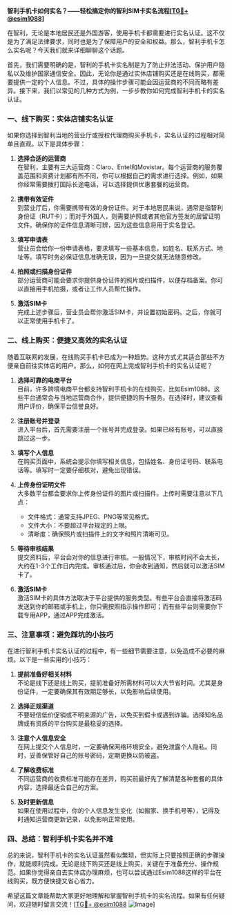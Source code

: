 **智利手机卡如何实名？——轻松搞定你的智利SIM卡实名流程[[TG💪+ @esim1088](https://t.me/s/esim1088)]**

在智利，无论是本地居民还是外国游客，使用手机卡都需要进行实名认证。这不仅是为了满足法律要求，同时也是为了保障用户的安全和权益。那么，智利手机卡怎么实名呢？今天我们就来详细聊聊这个话题。

首先，我们需要明确的是，智利的手机卡实名制是为了防止非法活动、保护用户隐私以及维护国家通信安全。因此，无论你是通过实体店铺购买还是在线购买，都需要提供一定的个人信息。不过，具体的操作步骤可能会因运营商的不同而略有差异。接下来，我们以常见的几种方式为例，一步步教你如何完成智利手机卡的实名认证。

### 一、线下购买：实体店铺实名认证

如果你选择到智利当地的营业厅或授权代理商购买手机卡，实名认证的过程相对简单且直观。以下是具体步骤：

1. **选择合适的运营商**  
   在智利，主要有三大运营商：Claro、Entel和Movistar。每个运营商的服务覆盖范围和资费计划都有所不同，你可以根据自己的需求进行选择。例如，如果你经常需要拨打国际长途电话，可以选择提供优惠套餐的运营商。

2. **携带有效证件**  
   到营业厅后，你需要携带有效的身份证件。对于本地居民来说，通常是指智利身份证（RUT卡）；而对于外国人，则需要护照或者其他官方签发的居留证明文件。确保你的证件信息清晰可辨，因为这些信息将用于实名登记。

3. **填写申请表**  
   营业员会给你一份申请表格，要求填写一些基本信息，如姓名、联系方式、地址等。填写时务必保证信息准确无误，因为一旦提交就无法随意修改。

4. **拍照或扫描身份证件**  
   部分运营商可能会要求你提供身份证件的照片或扫描件，以便存档备案。你可以直接用手机拍摄，或者让工作人员帮忙操作。

5. **激活SIM卡**  
   完成上述步骤后，营业员会帮你激活SIM卡，并设置初始密码。之后，你就可以正常使用手机卡了。

### 二、线上购买：便捷又高效的实名认证

随着互联网的发展，在线购买手机卡已成为一种趋势。这种方式尤其适合那些不方便亲自前往实体店的用户。那么，如何在网上完成智利手机卡的实名认证呢？

1. **选择可靠的电商平台**  
   目前，许多跨境电商平台都支持智利手机卡的在线购买，比如Esim1088。这些平台通常会与当地运营商合作，提供便捷的购卡服务。在选择时，建议查看用户评价，确保平台信誉良好。

2. **注册账号并登录**  
   进入平台后，首先需要注册一个账号并完成登录。如果已经有账号，可以直接跳过这一步。

3. **填写个人信息**  
   在购买页面中，系统会提示你填写相关信息，包括姓名、身份证号码、联系电话等。填写时一定要仔细核对，避免出现错误。

4. **上传身份证明文件**  
   大多数平台都会要求你上传身份证件的图片或扫描件。上传时需要注意以下几点：
   - 文件格式：通常支持JPEG、PNG等常见格式。
   - 文件大小：不要超过平台规定的上限。
   - 清晰度：确保照片或扫描件上的文字和照片清晰可见。

5. **等待审核结果**  
   提交资料后，平台会对你的信息进行审核。一般情况下，审核时间不会太长，大约在1-3个工作日内完成。审核通过后，你会收到通知，然后就可以激活SIM卡了。

6. **激活SIM卡**  
   激活SIM卡的具体方法取决于平台提供的服务类型。有些平台会直接将激活码发送到你的邮箱或手机上，你只需按照指示操作即可；而有些平台则需要你下载专用APP，通过APP完成激活。

### 三、注意事项：避免踩坑的小技巧

在进行智利手机卡实名认证的过程中，有一些细节需要注意，以免造成不必要的麻烦。以下是一些实用的小技巧：

1. **提前准备好相关材料**  
   不论是线下还是线上购买，提前准备好所需材料可以大大节省时间。尤其是身份证件，一定要确保其有效期足够长，以免影响后续使用。

2. **选择正规渠道**  
   不要轻信低价促销或不明来源的广告，以免买到假卡或遇到诈骗。选择知名品牌或有资质的平台购买是最稳妥的选择。

3. **注意个人信息安全**  
   在网上提交个人信息时，一定要确保网络环境安全，避免泄露个人隐私。同时，妥善保管好自己的账号密码，定期更换以防被盗。

4. **了解收费标准**  
   不同运营商的收费标准可能存在差异，购买前最好先了解清楚各种套餐的具体内容，选择最适合自己的方案。

5. **及时更新信息**  
   如果在使用过程中，你的个人信息发生变化（如搬家、换手机号等），记得及时通知运营商更新记录，以免影响正常使用。

### 四、总结：智利手机卡实名并不难

总的来说，智利手机卡的实名认证虽然看似繁琐，但实际上只要按照正确的步骤操作，就能顺利完成。无论是线下购买还是线上购买，关键在于准备充分、操作规范。如果你觉得亲自去实体店办理麻烦，也可以尝试通过Esim1088这样的平台在线购买，既方便快捷又省心省力。

希望这篇文章能帮助大家更好地理解和掌握智利手机卡的实名流程。如果有任何疑问，欢迎随时留言交流！[[TG💪+ @esim1088](https://t.me/s/esim1088) ![Image](https://i.postimg.cc/4NQfJmqS/Snipaste-2025-05-13-00-14-12.png)]
